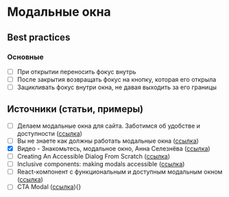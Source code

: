 # Модальные окна

## Best practices
### Основные
- [ ] При открытии переносить фокус внутрь
- [ ] После закрытия возвращать фокус на кнопку, которая его открыла
- [ ] Зацикливать фокус внутри окна, не давая выходить за его границы

## Источники (статьи, примеры)
- [ ] Делаем модальные окна для сайта. Заботимся об удобстве и доступности ([ссылка](https://habr.com/ru/post/519662/))
- [ ] Вы не знаете как должны работать модальные окна ([ссылка](https://habr.com/ru/post/521422/))
- [x] Видео - Знакомьтесь, модальное окно, Анна Селезнёва ([ссылка](https://youtu.be/s6PI8pKQxgo))
- [ ] Creating An Accessible Dialog From Scratch ([ссылка](https://www.smashingmagazine.com/2021/07/accessible-dialog-from-scratch/))
- [ ] Inclusive components: making modals accessible ([ссылка](https://dev.to/alenanik/inclusive-components-making-modals-accessible-1hn9))
- [ ] React-компонент с функциональным и доступным модальным окном ([ссылка](https://github.com/davidtheclark/react-aria-modal))
- [ ] CTA Modal ([ссылка](https://github.com/nathansmith/cta-modal)){}